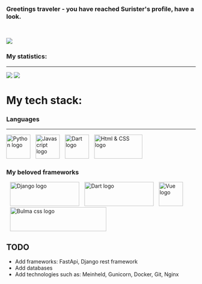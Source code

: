### Greetings traveler - you have reached Surister's profile, have a look.
<br>

![](https://komarev.com/ghpvc/?username=surister)

### My statistics:

<hr>

![](https://github-readme-stats.vercel.app/api?username=surister&show_icons=true&count_private=true&include_all_commits=true&theme=darcula)
![](https://github-readme-stats.vercel.app/api/top-langs/?username=surister&layout=compact&lang_count=16&theme=darcula)

# My tech stack:

### Languages

[//]: # ([//]: # <img alt="Dart logo" style="margin-left: 10px" height="64px" width="64px" src="">        )
<hr>
<img height="64px" width="64px" src="https://upload.wikimedia.org/wikipedia/commons/c/c3/Python-logo-notext.svg" alt="Python logo">
<img style="margin-left: 10px" height="64px" width="64px" src="https://upload.wikimedia.org/wikipedia/commons/9/99/Unofficial_JavaScript_logo_2.svg" alt="Javascript logo">
<img alt="Dart logo" style="margin-left: 10px" height="64px" width="64px" src="https://upload.wikimedia.org/wikipedia/commons/7/7e/Dart-logo.png">
<img alt="Html & CSS logo" style="margin-left: 10px" height="64px" width="128" src="https://upload.wikimedia.org/wikipedia/commons/1/10/CSS3_and_HTML5_logos_and_wordmarks.svg">   

### My beloved frameworks
<img alt="Django logo" style="margin-left: 10px" height="64" width="184" src="https://upload.wikimedia.org/wikipedia/commons/7/75/Django_logo.svg"> 
<img alt="Dart logo" style="margin-left: 10px" height="64" width="184" src="https://upload.wikimedia.org/wikipedia/commons/4/44/Google-flutter-logo.svg">  
<img alt="Vue logo" style="margin-left: 10px" height="64px" width="64px" src="https://upload.wikimedia.org/wikipedia/commons/9/95/Vue.js_Logo_2.svg">     
<img alt="Bulma css logo" style="margin-left: 10px" height="64" width="256" src="https://bulma.io/images/bulma-logo.png">    

## TODO

* Add frameworks: FastApi, Django rest framework
* Add databases
* Add technologies such as: Meinheld, Gunicorn, Docker, Git, Nginx